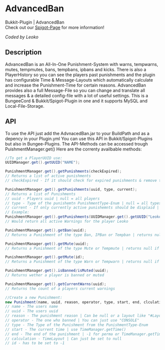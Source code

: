 # AdvancedBan
Bukkit-Plugin | AdvancedBan <br>
Check out our [Spigot-Page](https://www.spigotmc.org/resources/advancedban.8695/) for more  information!

_Coded by Leoko_ 

## Description
AdvancedBan is an All-In-One Punishment-System with warns, tempwarns, mutes, tempmutes, bans, tempbans, ipbans and kicks.
There is also a PlayerHistory so you can see the players past punishments and 
the plugin has configurable Time & Message-Layouts which automatically calculate and increase the Punishment-Time for certain reasons.
AdvancedBan provides also a full Message-File so you can change and translate all messages & a detailed config-file with a lot of useful settings.
This is a BungeeCord & Bukkit/Spigot-Plugin in one and it supports MySQL and Local-File-Storage.

## API
To use the API just add the AdvnacedBan.jar to your BuildPath and as a depency in your Plugin.yml
You can use this API in Bukkit/Spigot-Plugins but also in Bungee-Plugins.
The API-Methods can be accessed trough PuishmentManager.get()
Here are the correnty availbable methods:

``` Java
//To get a PlayerUUID use:
UUIDManager.get().getUUID("NAME");

PunishmentManager.get().getPunishments(checkExpired);
// Returns a list of active punishments
// checkExpired - If it should check for expired punishments & remove them | should be on true

PunishmentManager.get().getPunishments(uuid, type, current);
// Returns a list of Punishments
// uuid - Players uuid | null = all players
// type - Type of the punishemtn PunishmentType-Enum | null = all types
// current - If only currently active punishemnts should be displaid | true = currently active | false = all
// Example:
PunishmentManager.get().getPunishments(UUIDManager.get().getUUID("Leoko"), PunishmentType.WARNING, true);
// Would return all active Warnings for the player Leoko

PunishmentManager.get().getBan(uuid);
// Returns a Punishment of the type Ban, IPBan or Tempban | returns null if player is not banned

PunishmentManager.get().getMute(uuid);
// Returns a Punishment of the type Mute or Tempmute | returns null if player is not muted

PunishmentManager.get().getMute(id);
// Returns a Punishment of the type Warn or Tempwarn | returns null if there is no warn with that id

PunishmentManager.get().isBanned/isMuted(uuid);
// Returns wether a player is banned or muted

PunishmentManager.get().getCurrentWarns(uuid);
// Returns the count of a players current warnings

//Create a new Punishment:
new Punishment(name, uuid, reason, operator, type, start, end, clculation, id).create();
// name - The users name
// uuid - The users uuid
// reason - The punishment reason | Can be null or a layout like "#LayoutName" or a basic reason "Hacking in FFA"
// operator - The one who banned | You can just use "CONSOLE"
// type - The Type of the Punishment from the PunishmentType-Enum
// start - The current time | use TimeManager.getTime()
// end - The end of the punishment | -1 for perma or TimeManager.getTime() + millisecs for temp
// calculation - TimeLayout | Can just be set to null
// id - has to be set to -1
```
